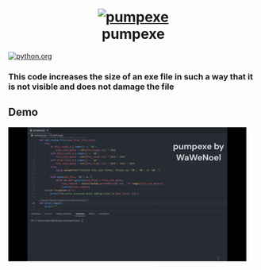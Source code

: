 <h1 align="center">
  <br>
  <a href="https://github.com/WaWeNoel"><img src="https://i.imgur.com/6QCpBHQ.png" alt="pumpexe"></a>
  <br>
  pumpexe
  <br>
</h1>
  <a href="https://www.python.org/">
     <img src="https://img.shields.io/badge/Python-3776AB?logo=python&logoColor=fff" alt="python.org">
  </a>
  <br>
  
### This code increases the size of an exe file in such a way that it is not visible and does not damage the file

## Demo

[![Alt szöveg](assets/thu.png)](https://streamable.com/kycp7p)

